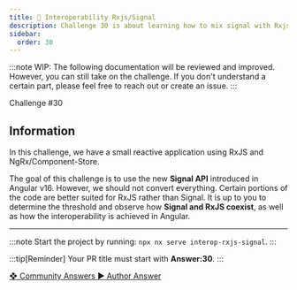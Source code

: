 ```yaml
---
title: 🔴 Interoperability Rxjs/Signal
description: Challenge 30 is about learning how to mix signal with Rxjs
sidebar:
  order: 30
---
```


:::note
WIP: The following documentation will be reviewed and improved. However, you can still take on the challenge. If you don't understand a certain part, please feel free to reach out or create an issue.
:::

<div class="chip">Challenge #30</div>

## Information

In this challenge, we have a small reactive application using RxJS and NgRx/Component-Store.

The goal of this challenge is to use the new **Signal API** introduced in Angular v16. However, we should not convert everything. Certain portions of the code are better suited for RxJS rather than Signal. It is up to you to determine the threshold and observe how **Signal and RxJS coexist**, as well as how the interoperability is achieved in Angular.

---

:::note
Start the project by running: `npx nx serve interop-rxjs-signal`.
:::

:::tip[Reminder]
Your PR title must start with <b>Answer:30</b>.
:::

<div class="article-footer">
  <a
    href="https://github.com/tomalaforge/angular-challenges/pulls?q=label%3A30+label%3Aanswer"
    alt="Interoperability Rxjs/Signal community solutions">
    ❖ Community Answers
  </a>
  <a
    href='https://github.com/tomalaforge/angular-challenges/pulls?q=label%3A30+label%3A"answer+author"'
    alt="Interoperability Rxjs/Signal solution author">
    ▶︎ Author Answer
  </a>
  </div>
